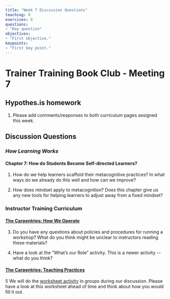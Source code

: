 ```yaml
---	
title: "Week 7 Discussion Questions"	
teaching: 0	
exercises: 0	
questions:	
- "Key question"	
objectives:	
- "First objective."	
keypoints:	
- "First key point."	
---
```


# Trainer Training Book Club - Meeting 7

## Hypothes.is homework
1. Please add comments/responses to both curriculum pages assigned this week.

## Discussion Questions
### _How Learning Works_
#### Chapter 7: How do Students Become Self-directed Learners?

1. How do we help learners scaffold their metacognitive practices? In what ways do we already do this well and how can we improve? 

2. How does mindset apply to metacognition? Does this chapter give us any new tools for helping learners to adjust away from a fixed mindset?

### Instructor Training Curriculum
#### [The Carpentries: How We Operate](https://carpentries.github.io/instructor-training/20-carpentries/)

3. Do you have any questions about policies and procedures for running a workshop? What do you think might be unclear to instructors reading these materials?

4. Have a look at the “What’s our Role” activity. This is a newer activity -- what do you think?

#### [The Carpentries: Teaching Practices](http://carpentries.github.io/instructor-training/22-practices/) 

5 We will do the [worksheet activity](http://carpentries.github.io/instructor-training/files/handouts/Carpentries_teaching_practices.pdf) in groups during our discussion. Please have a look at this worksheet ahead of time and think about how you would fill it out. 




